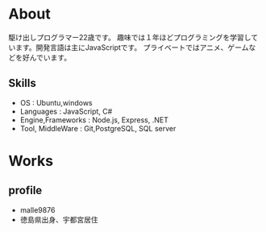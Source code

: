 # About

駆け出しプログラマー22歳です。
趣味では１年ほどプログラミングを学習しています。開発言語は主にJavaScriptです。
プライベートではアニメ、ゲームなどを好んでいます。

## Skills
- OS : Ubuntu,windows
- Languages : JavaScript, C#
- Engine,Frameworks : Node.js, Express, .NET
- Tool, MiddleWare : Git,PostgreSQL, SQL server

# Works


## profile
- malle9876
- 徳島県出身、宇都宮居住
